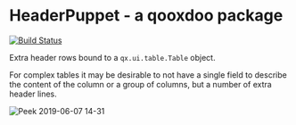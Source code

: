 # HeaderPuppet - a qooxdoo package

[![Build Status](https://travis-ci.org/oposs/headerpuppet.svg?branch=master)](https://travis-ci.org/oposs/headerpuppet)

Extra header rows bound to a `qx.ui.table.Table` object.

For complex tables it may be desirable to not have a single field to describe the content of the column or a group of columns, but a number of extra header lines.

![Peek 2019-06-07 14-31](https://user-images.githubusercontent.com/429279/59104131-00b86c80-8931-11e9-9ed9-01b865d95e6d.gif)
